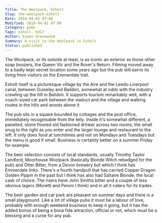 ```yaml
---
Title: The Woolpack, Esholt
Slug: the-woolpack-esholt
Date: 2018-04-02 07:08
Modified: 2018-04-02 07:08
Category: pubs
Tags: esholt, bd17
Author: Simon Greenwood
Summary: A visit to the Woolpack in Esholt
Status: published
---
```


The Woolpack, or its outside at least, is as iconic an exterior as those other soap boozers, the Queen Vic and the Rover's Return. Filming moved away to a badly kept secret location some years ago but the pub still earns its living from visitors on the Emmerdale trail.

Esholt itself is a picturesque village by the Aire and the Leeds-Liverpool canal, between Guiseley and Baildon, somewhat at odds with the industry crawling up the hill in Baildon. It supports tourism remarkably well, with a coach-sized car park between the viaduct and the village and walking routes in the hills and woods above it.

The pub sits in a square bounded by cottages and the post office, immediately recognisable from the telly. Inside it's somewhat different, a panelled, stone floored old fashioned drinker across two rooms, the small snug to the right as you enter and the larger lounge and restaurant to the left. It only does food at lunchtimes and not on Mondays and Tuesdays but the menu is good if small. Business is certainly better on a summer Friday for example.

The beer selection consists of local standards, usually Timothy Taylor Landlord, Moorhouse Woolpack (basically Blonde Witch rebadged for the pub) and Otter Bitter, from a Devon brewery  but which I think has Emmerdale links. There's a fourth handpull that has carried Copper Dragon Golden Pippin in the past but I think has also had Saltaire Blonde, the local cask of choice. The risers have John Smiths bitter and a couple of less obvious lagers (Moretti and Peroni I think) and in all it caters for its trades.

The beer garden and car park are pleasant on summer days and there is a small playground.
Like a lot of village pubs it must be a labour of love, probably with enough weekend business to keep it going, but it has the added bonus of being a bona fide attraction, official or not, which must be a blessing and a curse for any pub.
